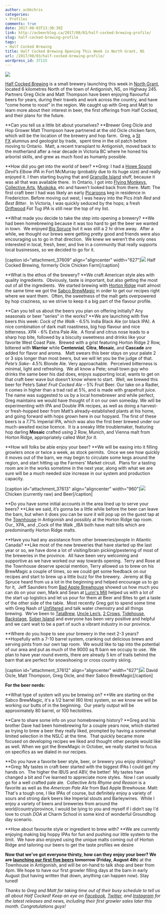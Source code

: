 ```yaml
---
author: acbbchris
categories:
- Profiles
comments: true
date: 2017-08-03T13:30:39Z
link: http://acbeerblog.ca/2017/08/03/half-cocked-brewing-profile/
slug: half-cocked-brewing-profile
tags:
- Half Cocked Brewing
title: Half Cocked Brewing Opening This Week in North Grant, NS
url: /2017/08/03/half-cocked-brewing-profile/
wordpress_id: 37115
---
```


[![](http://acbeerblog.ca/wp-content/uploads/2018/07/halfcockedlogo-1024x1024.jpg)](http://acbeerblog.ca/wp-content/uploads/2018/07/halfcockedlogo.jpg)

[Half Cocked Brewing](https://www.facebook.com/halfcockedbrewing/) is a small brewery launching this week in [North Grant](https://goo.gl/maps/6itMbzHbK7F2), located 6 kilometres North of the town of Antigonish, NS, on Highway 245. Partners Greg Oicle and Matt Thompson have been enjoying flavourful beers for years, during their travels and work across the country, and have "come home to roost" in the region. We caught up with Greg and Matt to learn more about their interest in beer, the first offerings from Half Cocked, and their plans for the future.

**Can you tell us a little bit about yourselves?
**Brewer Greg Oicle and Hop Grower Matt Thompson have partnered at the old Oicle chicken farm, which will be the location of the brewery and hop farm.  Greg, a [St FX](https://www.stfx.ca/) alumnus and geologist by trade,  spent time in the oil patch before moving to Ontario.  Matt, a recent transplant to Antigonish, moved back to the motherland after a near decade in Victoria BC where he honed his arborist skills, and grew as much food as humanly possible.

**How did you get into the world of beer?
**Greg: I had a [Howe Sound](http://www.howesound.com/) _Devil’s Elbow IPA_ in Fort McMurray (probably due to its huge size) and really enjoyed it. I then starting buying that and [Granville Island](http://www.gib.ca/) stuff, because it was all that was available there.  In Ontario, I got into [Flying Monkeys](http://www.flyingmonkeys.ca/), [Collective Arts](http://collectiveartsbrewing.com/), [Muskoka](https://muskokabrewery.com/), etc and haven’t looked back from there.
Matt: The first craft beer I had was likely an early [Picaroons](http://picaroons.ca/) keg in residence in Fredericton. Before moving out west, I was heavy into the Pics _Irish Red_ and _Best Bitter_.  In Victoria, I was quickly seduced by the hops; a fresh [Driftwood](https://driftwoodbeer.com/) _Fat Tug IPA_ is still near the top of my list.

**What made you decide to take the step into opening a brewery?
**We had been homebrewing because it was too hard to get the beer we wanted in town.  We enjoyed [Big Spruce](http://bigspruce.ca/) but it was still a 2 hr drive away.  After a while, we thought our brews were getting pretty good and friends were also encouraging us to go in that direction.  We knew we weren’t the only ones interested in local, fresh, beer, and live in a community that really supports local businesses, so we decided to go for it.

[caption id="attachment_37609" align="aligncenter" width="627"][![](http://acbeerblog.ca/wp-content/uploads/2018/07/halfcockedbuilding-1024x651.jpg)](http://acbeerblog.ca/wp-content/uploads/2018/07/halfcockedbuilding.jpg) Half Cocked Brewing, formerly Oicle Chicken Farm[/caption]

**What is the ethos of the brewery?
**We craft American style ales with quality ingredients.  Obviously, taste is important, but also getting the most out of all the ingredients.  We started brewing with [Horton Ridge](https://www.hortonridgemalt.com/) malt almost the same time we got the [Sabco BrewMagic](https://www.brewmagic.com/) in order to get our recipes right where we want them.  Often, the sweetness of the malt gets overpowered by hop craziness, so we strive to keep it a big part of the flavour profile.

**Can you tell us about the beers you plan on offering initially? Any seasonals or beer "series" in the works?
**We are launching with five beers this week:
_Cock of the Walk_ - 6.5% India Black Ale (or black IPA). A nice combination of dark malt roastiness, big hop flavour and nice bitterness.
_XPA_ - 6% Extra Pale Ale.  A floral and citrus nose leads to a sharp hop bite, followed by a biscuity sweetness and drinks like your favorite West Coast Pale.  Brewed with a grist featuring Horton Ridge 2 Row, bittered with **Warrior** while **Centennial**, **Citra**, **Mosaic**, and **Cascade** are added for flavor and aroma.   Matt swears this beer stays on your palate 2 or 3 sips longer than most beers, but we will let you be the judge of that.
_Pete’s Sake_- 4.5% Blonde Ale. Very approachable.  Perceived bitterness is minimal, light and refreshing.  We all know a Pete; small town guy who drinks the same beer his dad does, enjoys supporting local, wants to get on that craft beer wave but doesn’t know where to start.  Well, we brewed this beer for Pete’s Sake!
_Fruit Cocked Ale_ – 5% Fruit Beer. Our take on a Radler, it comes in higher than a trad rad at 5%, and is made with grapefruit juice.  The name was suggested to us by a local homebrewer and while perfect, Greg maintains we would have thought of it on our own someday.
We will be experimenting with IPA and Double IPA recipes, as well as doing a harvest- or fresh-hopped beer from Matt’s already-established plants at his home, and going forward with hops grown here in our hopyard.
The first of these beers is a 7.7% Imperial IPA, which was also the first beer brewed under our much-awaited excise licence.  It is a sneaky little troublemaker, featuring hop darling **Mosaic** crafted using 2 Row, Munich, and Vienna malt from Horton Ridge, appropriately called _Wait for It_.

**How will folks be able enjoy your beer?
**We will be easing into it filling growlers once or twice a week, as stock permits.  Once we see how quickly it moves out of the barn, we may begin to circulate some kegs around the region, and start hitting up the Farmers' Market circuit.  Plans for a tasting room are in the works sometime in the next year, along with what we are sure will be a much needed size increase in our system and production capacity.

[caption id="attachment_37613" align="aligncenter" width="960"][![](http://acbeerblog.ca/wp-content/uploads/2018/07/chickenandbeer.jpg)](http://acbeerblog.ca/wp-content/uploads/2018/07/chickenandbeer.jpg) Chicken (currently raw) and Beer[/caption]

**Do you have some initial accounts in the area lined up to serve your beers?
**Like we said, it’s gonna be a little while before the beer can leave the barn, but when it does you can be sure it will pop up on the guest tap at the [Townhouse](http://antigonishtownhouse.wordpress.com/) in Antigonish and possibly at the Horton Ridge tap room.  Our_ XPA_ and _Cock of the Walk _IBA both have malt bills which are predominantly Horton Ridge malts.

**Have you had any assistance from other breweries/people in Atlantic Canada?
**Like most of the new breweries that have started up the last year or so, we have done a lot of visiting/brain picking/pestering of most of the breweries in the province.  All have been very welcoming and supportive as we have worked our way towards opening.  Terry and Rose at the Townhouse deserve special mention, Terry allowed us to brew on his BrewMagic a couple of times, so we could get some feedback on our recipes and start to brew up a little buzz for the brewery.  Jeremy at Big Spruce heard from us a lot in the beginning and helped encourage us to go for it,  Jeff Saunders from [Bad Apple Brewhouse](http://badapplebrewhouse.ca/) showed us how much you can do on your own, Mark and Sean at [Lunn's Mill](https://lunnsmill.beer/) helped us with a lot of the start up logistics and let us pour for them at Beer and Bites to get a taste of the other side of the table.  Most recently Greg got to spend some time with Greg Nash of [Unfiltered](http://hoppyasballs.ca) and talk water chemistry and all things brewing.  We’ve been to [TataBrew](http://tatabrew.com/), [Uncle Leo’s](http://uncleleosbrewery.ca/), [2 Crows](http://2crowsbrewing.com/), [Tidehouse](http://facebook.com/tidehousebrewingcompany/), [Backstage](https://www.instagram.com/backstagebrewingco/), [Sober Island](http://www.soberislandbrewing.ca/) and everyone has been very positive and helpful and we cant wait to be a part of such a vibrant industry in our province.

**Where do you hope to see your brewery in the next 2-3 years?
**Hopefully with a 7-10 barrel system, cranking out delicious brews and serving pints from our own tap room.  We would like to tap into the potential of our area and put as much of the 9000 sq ft barn we occupy to use.  We plan to have year round events, there are already 5 km of trails behind the barn that are perfect for snowshoeing or cross country skiing.

[caption id="attachment_37612" align="aligncenter" width="627"][![](http://acbeerblog.ca/wp-content/uploads/2018/07/BrewMagic-1024x1024.jpg)](http://acbeerblog.ca/wp-content/uploads/2018/07/BrewMagic.jpg) David Oicle, Matt Thompson, Greg Oicle, and their Sabco BrewMagic[/caption]

**For the beer nerds:**

**What type of system will you be brewing on?
**We are starting on the Sabco BrewMagic, it's a 1/2 barrel (60 litre) system, so we know we will be working our butts of in the beginning.  Our yearly output will be approximately 80 barrel, or 100 hectolitres.

**Care to share some info on your homebrewing history?
**Greg and his brother Dave had been homebrewing for a couple years now, which started as trying to brew a beer they really liked, prompted by having a somewhat limited selection in the NSLC at the time.  That quickly became more focused on developing recipes we liked and thought other people would like as well. When we got the BrewMagic in October, we really started to focus on specifics as we dialed in our recipes.

**Do you have a favorite beer style, beer, or brewery you enjoy drinking?
**Greg: My tastes in craft beer started with the biggest IPAs I could get my hands on.  The higher the IBUS and ABV, the better!  My tastes have changed a bit and I’ve learned to appreciate more styles.  Now I can usually go for a well crafted pale ale.  Collective Arts _Rhyme and Reason_ is a favorite as well as the _American Pale Ale_ from Bad Apple Brewhouse.
Matt: That's a tough one, I like IPAs of course, but definitely enjoy a variety of sours and strong dark beers like Imperial stouts and Barleywines.  While I enjoy a variety of beers and breweries from around the world/country/province, I would be lying to you and myself if I didn’t say I'd love to crush _DOA_ at Charm School in some kind of wonderful Groundhog day scenario.

**How about favourite style or ingredient to brew with?
**We are currently enjoying making big hoppy IPAs for fun and pushing our little system to the limit.  We have also enjoyed using the unique malts coming out of Horton Ridge and tailoring our beers to get the taste profiles we desire

**Now that we've got everyone thirsty, how can they enjoy your beer?
**We are [launching our first five beers](https://www.facebook.com/events/146142799298651/) tomorrow (**Friday****, August 4th**) at the Townhouse in Antigonish, and will be on-hand to talk shop and beer from 4pm. We hope to have our first growler filling days at the barn in early August (but having written that down, anything can happen now). Stay tuned!

_Thanks to Greg and Matt for taking time out of their busy schedule to tell us all about Half Cocked! Keep an eye on [Facebook](https://www.facebook.com/halfcockedbrewing/), [Twitter](https://twitter.com/halfcockedbeer), and [Instagram](https://www.instagram.com/halfcockedbrewing/) for the latest releases and news, including their first growler sales later this month. Congratulations guys!_
